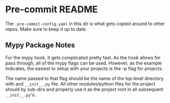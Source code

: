 # Pre-commit README

The `.pre-commit-config.yaml` in this dir is what gets copied around to other
repos. Make sure to keep it up to date.

## Mypy Package Notes

For the mypy hook, it gets complicated pretty fast. As the hook allows for pass
through, all of the mypy flags can be used. However, as the example indicates,
the easiest to setup with your projects is the -p flag for projects.

The name passed to that flag should be the name of the top level directory with
and `__init__.py` file. All other modules/python files for the project should
by sub-dirs and properly use it as the project root in all subsequent
`__init__.py`'s.

